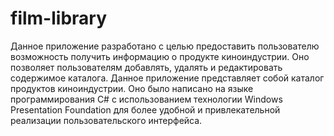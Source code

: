 # film-library
Данное приложение разработано с целью предоставить пользователю возможность получить информацию о продукте киноиндустрии. Оно позволяет пользователям добавлять, удалять и редактировать содержимое каталога. Данное приложение представляет собой каталог продуктов киноиндустрии. Оно было написано на языке программирования С# с использованием технологии Windows Presentation Foundation для более удобной и привлекательной реализации пользовательского интерфейса.
